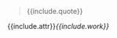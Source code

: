 <figure class="quote">
	<blockquote>{{include.quote}}</blockquote>
	<figcaption>{{include.attr}}<cite>{{include.work}}</cite></figcaption>
</figure>
